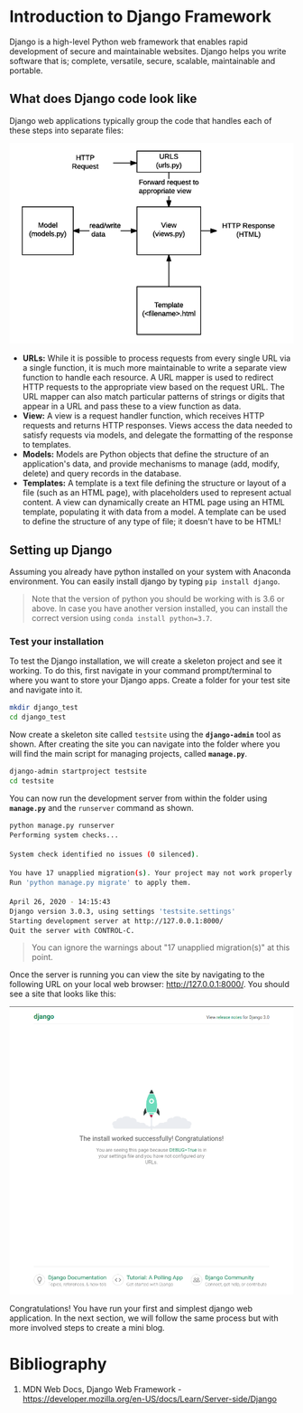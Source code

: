 # Introduction to Django Framework

Django is a high-level Python web framework that enables rapid development of secure and maintainable websites. Django helps you write software that is; complete, versatile, secure, scalable, maintainable and portable.

## What does Django code look like

Django web applications typically group the code that handles each of these steps into separate files:

![django-codes](images/basic-django.png)

- **URLs:** While it is possible to process requests from every single URL via a single function, it is much more maintainable to write a separate view function to handle each resource. A URL mapper is used to redirect HTTP requests to the appropriate view based on the request URL. The URL mapper can also match particular patterns of strings or digits that appear in a URL and pass these to a view function as data.
- **View:** A view is a request handler function, which receives HTTP requests and returns HTTP responses. Views access the data needed to satisfy requests via models, and delegate the formatting of the response to templates.
- **Models:** Models are Python objects that define the structure of an application's data, and provide mechanisms to manage (add, modify, delete) and query records in the database. 
- **Templates:** A template is a text file defining the structure or layout of a file (such as an HTML page), with placeholders used to represent actual content. A view can dynamically create an HTML page using an HTML template, populating it with data from a model. A template can be used to define the structure of any type of file; it doesn't have to be HTML!

## Setting up Django

Assuming you already have python installed on your system with Anaconda environment. You can easily install django by typing `pip install django`.

> Note that the version of python you should be working with is 3.6 or above. In case you have another version installed, you can install the correct version using `conda install python=3.7`.

### Test your installation

To test the Django installation, we will create a skeleton project and see it working. To do this, first navigate in your command prompt/terminal to where you want to store your Django apps. Create a folder for your test site and navigate into it.

```bash
mkdir django_test
cd django_test
```

Now create a skeleton site called `testsite` using the **`django-admin`** tool as shown. After creating the site you can navigate into the folder where you will find the main script for managing projects, called **`manage.py`**.

```bash
django-admin startproject testsite
cd testsite
```

You can now run the development server from within the folder using **`manage.py`** and the `runserver` command as shown.

```bash
python manage.py runserver 
Performing system checks...

System check identified no issues (0 silenced).

You have 17 unapplied migration(s). Your project may not work properly until you apply the migrations for app(s): admin, auth, contenttypes, sessions.
Run 'python manage.py migrate' to apply them.

April 26, 2020 - 14:15:43
Django version 3.0.3, using settings 'testsite.settings'
Starting development server at http://127.0.0.1:8000/
Quit the server with CONTROL-C.
```
> You can ignore the warnings about "17 unapplied migration(s)" at this point.

Once the server is running you can view the site by navigating to the following URL on your local web browser: http://127.0.0.1:8000/. You should see a site that looks like this:

![django_site](images/default_django_site.png)

Congratulations! You have run your first and simplest django web application. In the next section, we will follow the same process but with more involved steps to create a mini blog.

# Bibliography

1. MDN Web Docs, Django Web Framework - https://developer.mozilla.org/en-US/docs/Learn/Server-side/Django
